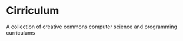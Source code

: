 Cirriculum
==========

A collection of creative commons computer science and programming curriculums

